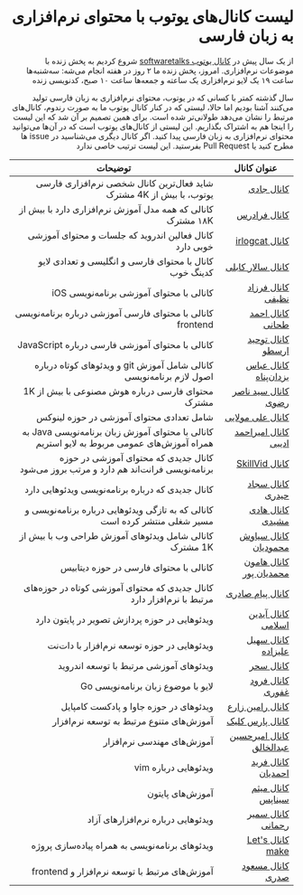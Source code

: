 <div dir="rtl">

# لیست کانال‌های یوتوب با محتوای نرم‌افزاری به زبان فارسی

از یک سال پیش در [کانال یوتوب softwaretalks](https://youtube.com/softwaretalks) شروع کردیم به پخش زنده با موضوعات نرم‌افزاری. امروز، پخش زنده ما ۲ روز در هفته انجام می‌شه: سه‌شنبه‌ها ساعت ۱۹ یک لایو نرم‌افزاری یک ساعته و جمعه‌ها ساعت ۱۰ صبح، کدنویسی زنده

سال گذشته کمتر با کسانی که در یوتوب، محتوای نرم‌افزاری به زبان فارسی تولید می‌کنند آشنا بودیم اما حالا، لیستی که در کنار کانال یوتوب ما به صورت رندوم، کانال‌های مرتبط را نشان می‌دهد طولانی‌تر شده است. برای همین تصمیم بر آن شد که این لیست را اینجا هم به اشتراک بگذاریم. 
این لیستی از کانال‌های یوتوب است که در آن‌ها می‌توانید محتوای نرم‌افزاری به زبان فارسی پیدا کنید. اگر کانال دیگری می‌شناسید در issue ها مطرح کنید یا Pull Request بفرستید. این لیست ترتیب خاصی ندارد




عنوان کانال | توضیحات
--- | ---
[کانال جادی](https://www.youtube.com/channel/UCgKePkWtPuF36bJy0n2cEMQ) | شاید فعال‌ترین کانال شخصی نرم‌افزاری فارسی یوتوب، با بیش از 4K مشترک
[کانال فرادرس](https://www.youtube.com/channel/UCyCTTHN1XuPCzAbB9dLikhw) | کانالی که همه مدل آموزش نرم‌افزاری دارد با بیش از ۱۸K مشترک
[کانال irlogcat](https://www.youtube.com/channel/UCBM3dVa1OK3Mv2Mp2kbzdtA) | کانال فعالین اندروید که جلسات و محتوای آموزشی خوبی دارد
[کانال سالار کابلی](https://www.youtube.com/channel/UCVC0JIvpY1BZ1PBzzZFk63w)  | کانال با محتوای فارسی و انگلیسی و تعدادی لایو کدینگ خوب
[کانال فرزاد نظیفی](https://www.youtube.com/channel/UCsOZYyH_nhPJG5aC5P4fdxg) | کانالی با محتوای آموزشی برنامه‌نویسی iOS
[کانال احمد طحانی](https://www.youtube.com/channel/UC0zTl0iFLUxrJ_hafwdnLsw) | کانالی با محتوای فارسی آموزشی درباره برنامه‌نویسی frontend
[کانال توحید ارسطو](https://www.youtube.com/channel/UCs50hkpCfmHGvKxTY_gP4uA/featured) | کانالی با محتوای آموزشی فارسی درباره JavaScript
[کانال عباس یزدان‌پناه](https://www.youtube.com/channel/UCriDa1A8msrOTmfIFNFOhzA) | کانالی شامل آموزش git و ویدئوهای کوتاه درباره اصول لازم برنامه‌نویسی
[کانال سید ناصر رضوی](https://www.youtube.com/channel/UCNJavFPJ16jeMP3zeviAJbQ) |  محتوای فارسی درباره هوش مصنوعی با بیش از 1K مشترک
[کانال علی مولایی](https://www.youtube.com/channel/UCSecvuDZyO7cQh-C5AXUMQg) | شامل تعدادی محتوای آموزشی در حوزه لینوکس
[کانال امیراحمد ادیبی](https://www.youtube.com/channel/UCbUzynAcuG-JZYE7oI-B2NA) | کانالی با محتوای آموزش زبان برنامه‌نویسی Java به همراه آموزش‌های عمومی مربوط به لایو استریم
[کانال SkillVid](https://www.youtube.com/channel/UC9aYF7SavRo_A9psgpEmw0A) | کانال جدیدی که محتوای آموزشی در حوزه برنامه‌نویسی فرانت‌اند هم دارد و مرتب بروز می‌شود
[کانال سجاد حیدری](https://www.youtube.com/channel/UCYUilKxAgwih1ih4Dj8k_WQ) | کانال جدیدی که درباره برنامه‌نویسی ویدئوهایی دارد
[کانال هادی مشیدی](https://www.youtube.com/channel/UC9L_sf_AUqBuJi1cgCUC1Rw) | کانالی که به تازگی ویدئوهایی درباره برنامه‌نویسی و مسیر شغلی منتشر کرده است
[کانال سیاوش محمودیان](https://www.youtube.com/channel/UCks1-Od_hDk1mvpd8Ku_VQA) | کانالی شامل ویدئوهای آموزش طراحی وب با بیش از 1K مشترک
[کانال هامون محمدیان پور](https://www.youtube.com/channel/UCDVwCl1aKmLQQT1DS8IGDUw) | کانالی با محتوای فارسی در حوزه دیتابیس
[کانال پیام صادری](https://www.youtube.com/channel/UCJKqjAlXrjlWPxY99mkNO0A) | کانال جدیدی که محتوای آموزشی کوتاه در حوزه‌های مرتبط با نرم‌افزار دارد
[کانال آیدین اسلامی](https://www.youtube.com/channel/UCng61h_6CH2FHu9VSsSP1Uw) | ویدئوهایی در حوزه پردازش تصویر در پایتون دارد
[کانال سهیل علیزاده](https://www.youtube.com/channel/UCLHidP5SfcgFjN1BXpwl3fA) | ویدئوهایی در حوزه توسعه نرم‌افزار با دات‌نت
[کانال سحر](https://www.youtube.com/channel/UC7vYWtZShDLheammtHJpOLw) | ویدئوهای آموزشی مرتبط با توسعه اندروید
[کانال فرود غفوری](https://www.youtube.com/channel/UCdtGLDEOsnWlW1IsQFbCAsA) | لایو با موضوع زبان برنامه‌نویسی Go
[کانال رامین زارع](https://www.youtube.com/channel/UCwc1RZzEeELwPel5HFlKpzw/featured) | ویدئوهای در حوزه جاوا و پادکست کامپایل
[کانال پارس کلیک](https://www.youtube.com/user/PersianComputers) | آموزش‌های متنوع مرتبط به توسعه نرم‌افزار
[کانال امیرحسین عبدالخالق](https://www.youtube.com/channel/UCagCnbyplNpFlIg3WqCf0bQ) | آموزش‌های مهندسی نرم‌افزار
[کانال فرید احمدیان](https://www.youtube.com/channel/UCV-q5eC0hjN10KiCYRnVjnw) | ویدئوهایی درباره vim
[کانال میثم سیناپس](https://www.youtube.com/channel/UCdGv2Y_kH7CJJSotJEE4yTA) | آموزش‌های پایتون
[کانال سمیر رحمانی](https://www.youtube.com/channel/UC6KguAaJYvYQXckq3f3jx0w) | ویدئوهایی درباره نرم‌افزارهای آزاد
[کانال Let's make](https://www.youtube.com/channel/UCwkksy1YmPCEMUsEyzHn_Vg) | ویدئوهای برنامه‌نویسی به همراه پیاده‌سازی پروژه
[کانال مسعود صدری](https://www.youtube.com/channel/UCnttDmeNZW53QgrsEN977yw) | آموزش‌های مرتبط با توسعه نرم‌افزار و frontend

</div>
